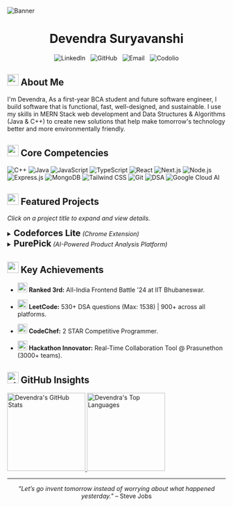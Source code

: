 ![Banner](https://media.licdn.com/dms/image/v2/D4D16AQHrXVtO9OmDog/profile-displaybackgroundimage-shrink_350_1400/B4DZafmGCnHEAY-/0/1746434286359?e=1752710400&v=beta&t=cquyPoTwJC3j7u1jNu8hRPmeoWTusSztMRSBn340mSQ)

<h1 align="center">Devendra Suryavanshi</h1>

<div align="center">
  <a href="https://linkedin.com/in/devendrasuryavanshi" target="_blank" style="margin: 0 4px; text-decoration: none;"><img src="https://img.shields.io/badge/LinkedIn-0077B5?style=for-the-badge&logo=linkedin&logoColor=white&labelColor=000000" alt="LinkedIn"></a>
  <a href="https://github.com/devendrasuryavanshi" target="_blank" style="margin: 0 4px; text-decoration: none;"><img src="https://img.shields.io/badge/GitHub-101010?style=for-the-badge&logo=github&logoColor=white&labelColor=000000" alt="GitHub"></a>
  <a href="mailto:devendrasooryavanshee@gmail.com" style="margin: 0 4px; text-decoration: none;"><img src="https://img.shields.io/badge/Email-D14836?style=for-the-badge&logo=gmail&logoColor=white&labelColor=000000" alt="Email"></a>
  <a href="YOUR_CODOLIO_PROFILE_LINK_HERE" target="_blank" style="margin: 0 4px; text-decoration: none;"><img src="https://img.shields.io/badge/Codolio-101010?style=for-the-badge&logo=codepen&logoColor=white&labelColor=000000" alt="Codolio"></a>
</div>

## <img width="26" height="26" src="https://img.icons8.com/ios-filled/50/888888/user-male-circle.png" alt="about-icon"/> About Me

I'm Devendra, As a first-year BCA student and future software engineer, I build software that is functional, fast, well-designed, and sustainable. I use my skills in MERN Stack web development and Data Structures & Algorithms (Java & C++) to create new solutions that help make tomorrow's technology better and more environmentally friendly.

## <img width="26" height="26" src="https://img.icons8.com/ios-filled/50/888888/development-skill.png" alt="skills-icon"/> Core Competencies

![C++](https://img.shields.io/badge/C++-00599C?style=flat&logo=cplusplus&logoColor=white)
![Java](https://img.shields.io/badge/Java-ED8B00?style=flat&logo=openjdk&logoColor=white)
![JavaScript](https://img.shields.io/badge/JavaScript-F7DF1E?style=flat&logo=javascript&logoColor=black)
![TypeScript](https://img.shields.io/badge/TypeScript-007ACC?style=flat&logo=typescript&logoColor=white)
![React](https://img.shields.io/badge/React-20232A?style=flat&logo=react&logoColor=61DAFB)
![Next.js](https://img.shields.io/badge/Next.js-000000?style=flat&logo=next.js&logoColor=white)
![Node.js](https://img.shields.io/badge/Node.js-43853D?style=flat&logo=node.js&logoColor=white)
![Express.js](https://img.shields.io/badge/Express.js-404D59?style=flat&logo=express&logoColor=white)
![MongoDB](https://img.shields.io/badge/MongoDB-4EA94B?style=flat&logo=mongodb&logoColor=white)
![Tailwind CSS](https://img.shields.io/badge/Tailwind_CSS-38B2AC?style=flat&logo=tailwind-css&logoColor=white)
![Git](https://img.shields.io/badge/Git-F05032?style=flat&logo=git&logoColor=white)
![DSA](https://img.shields.io/badge/DSA-007396?style=flat&logo=java&logoColor=white)
![Google Cloud AI](https://img.shields.io/badge/Google_Cloud_AI-4285F4?style=flat&logo=google-cloud&logoColor=white)

## <img width="26" height="26" src="https://img.icons8.com/ios-filled/50/888888/rocket.png" alt="projects-icon"/> Featured Projects

*Click on a project title to expand and view details.*

<details>
<summary><b style="font-size: 20px;">Codeforces Lite</b> <i>(Chrome Extension)</i></summary>

![Codeforces Lite Preview](https://drive.google.com/thumbnail?id=17Vza76996wugij0c9bN6o8a2f7YoVIPU)

A sidebar Chrome extension that enhances Codeforces, making it a more productive platform for competitive programmers.

**Tech:** React.js, TypeScript, Tailwind CSS
</details>

<details>
<summary><b style="font-size: 20px;">PurePick</b> <i>(AI-Powered Product Analysis Platform)</i></summary>

![PurePick Preview](https://github.com/devendrasuryavanshi/PurePick/raw/main/public/Assets/demo1.png)

PurePick is an innovative consumer platform that provides real-time AI analysis of products through advanced image processing and natural language understanding. The system features smart scanning with barcode detection, comprehensive ingredient safety assessment, personalized health impact analysis, and an interactive AI chat for product-specific insights. Built with Next.js, Node.js, and Google Gemini Pro, PurePick helps consumers make informed choices by delivering instant, detailed information about product safety, health implications, and environmental impact.

**Tech:** Next.js, TypeScript, Node.js, Express.js, Socket.IO, MongoDB, Google Cloud AI

[View Live Demo ➔](https://purepick.vercel.app/)
</details>

## <img width="26" height="26" src="https://img.icons8.com/ios-filled/50/888888/trophy.png" alt="achievements-icon"/> Key Achievements

- <img width="22" height="22" src="https://img.icons8.com/ios-filled/50/FFFFFF/star.png" alt="star"/> **Ranked 3rd:** All-India Frontend Battle '24 at IIT Bhubaneswar.

- <img width="22" height="22" src="https://img.icons8.com/ios-filled/50/FFFFFF/code.png" alt="code"/> **LeetCode:** 530+ DSA questions (Max: 1538) | 900+ across all platforms.

- <img width="22" height="22" src="https://img.icons8.com/ios-filled/50/FFFFFF/codechef.png" alt="codechef"/> **CodeChef:** 2 STAR Competitive Programmer.

- <img width="22" height="22" src="https://img.icons8.com/ios-filled/50/FFFFFF/idea.png" alt="idea"/> **Hackathon Innovator:** Real-Time Collaboration Tool @ Prasunethon (3000+ teams).

## <img width="26" height="26" src="https://img.icons8.com/ios-filled/50/888888/bar-chart.png" alt="stats-icon"/> GitHub Insights

<div>
  <a href="https://github.com/devendrasuryavanshi">
    <img height="180em" src="https://github-readme-stats.vercel.app/api?username=devendrasuryavanshi&show_icons=true&theme=transparent&hide_border=true&title_color=888888&text_color=FFFFFF&icon_color=888888&ring_color=888888" alt="Devendra's GitHub Stats"/>
    <img height="180em" src="https://github-readme-stats.vercel.app/api/top-langs/?username=devendrasuryavanshi&layout=compact&theme=transparent&hide_border=true&title_color=888888&text_color=FFFFFF&langs_count=8" alt="Devendra's Top Languages"/>
  </a>
</div>

---

<p align="center">
  <i>"Let’s go invent tomorrow instead of worrying about what happened yesterday."</i> – Steve Jobs<br/>
</p>
